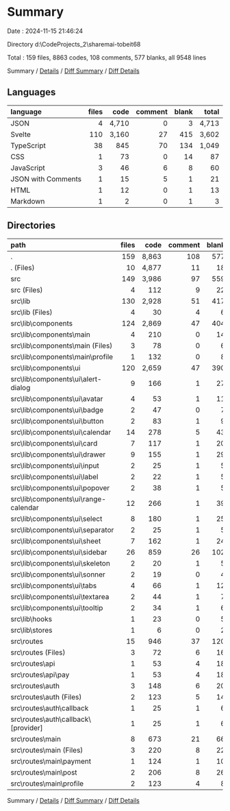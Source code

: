 # Summary

Date : 2024-11-15 21:46:24

Directory d:\\CodeProjects_2\\sharemai-tobeit68

Total : 159 files,  8863 codes, 108 comments, 577 blanks, all 9548 lines

Summary / [Details](details.md) / [Diff Summary](diff.md) / [Diff Details](diff-details.md)

## Languages
| language | files | code | comment | blank | total |
| :--- | ---: | ---: | ---: | ---: | ---: |
| JSON | 4 | 4,710 | 0 | 3 | 4,713 |
| Svelte | 110 | 3,160 | 27 | 415 | 3,602 |
| TypeScript | 38 | 845 | 70 | 134 | 1,049 |
| CSS | 1 | 73 | 0 | 14 | 87 |
| JavaScript | 3 | 46 | 6 | 8 | 60 |
| JSON with Comments | 1 | 15 | 5 | 1 | 21 |
| HTML | 1 | 12 | 0 | 1 | 13 |
| Markdown | 1 | 2 | 0 | 1 | 3 |

## Directories
| path | files | code | comment | blank | total |
| :--- | ---: | ---: | ---: | ---: | ---: |
| . | 159 | 8,863 | 108 | 577 | 9,548 |
| . (Files) | 10 | 4,877 | 11 | 18 | 4,906 |
| src | 149 | 3,986 | 97 | 559 | 4,642 |
| src (Files) | 4 | 112 | 9 | 22 | 143 |
| src\\lib | 130 | 2,928 | 51 | 417 | 3,396 |
| src\\lib (Files) | 4 | 30 | 4 | 6 | 40 |
| src\\lib\\components | 124 | 2,869 | 47 | 404 | 3,320 |
| src\\lib\\components\\main | 4 | 210 | 0 | 14 | 224 |
| src\\lib\\components\\main (Files) | 3 | 78 | 0 | 6 | 84 |
| src\\lib\\components\\main\\profile | 1 | 132 | 0 | 8 | 140 |
| src\\lib\\components\\ui | 120 | 2,659 | 47 | 390 | 3,096 |
| src\\lib\\components\\ui\\alert-dialog | 9 | 166 | 1 | 27 | 194 |
| src\\lib\\components\\ui\\avatar | 4 | 53 | 1 | 11 | 65 |
| src\\lib\\components\\ui\\badge | 2 | 47 | 0 | 7 | 54 |
| src\\lib\\components\\ui\\button | 2 | 83 | 1 | 9 | 93 |
| src\\lib\\components\\ui\\calendar | 14 | 278 | 5 | 43 | 326 |
| src\\lib\\components\\ui\\card | 7 | 117 | 1 | 20 | 138 |
| src\\lib\\components\\ui\\drawer | 9 | 155 | 1 | 29 | 185 |
| src\\lib\\components\\ui\\input | 2 | 25 | 1 | 5 | 31 |
| src\\lib\\components\\ui\\label | 2 | 22 | 1 | 5 | 28 |
| src\\lib\\components\\ui\\popover | 2 | 38 | 1 | 5 | 44 |
| src\\lib\\components\\ui\\range-calendar | 12 | 266 | 1 | 39 | 306 |
| src\\lib\\components\\ui\\select | 8 | 180 | 1 | 25 | 206 |
| src\\lib\\components\\ui\\separator | 2 | 25 | 1 | 5 | 31 |
| src\\lib\\components\\ui\\sheet | 7 | 162 | 1 | 24 | 187 |
| src\\lib\\components\\ui\\sidebar | 26 | 859 | 26 | 102 | 987 |
| src\\lib\\components\\ui\\skeleton | 2 | 20 | 1 | 5 | 26 |
| src\\lib\\components\\ui\\sonner | 2 | 19 | 0 | 4 | 23 |
| src\\lib\\components\\ui\\tabs | 4 | 66 | 1 | 12 | 79 |
| src\\lib\\components\\ui\\textarea | 2 | 44 | 1 | 7 | 52 |
| src\\lib\\components\\ui\\tooltip | 2 | 34 | 1 | 6 | 41 |
| src\\lib\\hooks | 1 | 23 | 0 | 5 | 28 |
| src\\lib\\stores | 1 | 6 | 0 | 2 | 8 |
| src\\routes | 15 | 946 | 37 | 120 | 1,103 |
| src\\routes (Files) | 3 | 72 | 6 | 16 | 94 |
| src\\routes\\api | 1 | 53 | 4 | 18 | 75 |
| src\\routes\\api\\pay | 1 | 53 | 4 | 18 | 75 |
| src\\routes\\auth | 3 | 148 | 6 | 20 | 174 |
| src\\routes\\auth (Files) | 2 | 123 | 5 | 14 | 142 |
| src\\routes\\auth\\callback | 1 | 25 | 1 | 6 | 32 |
| src\\routes\\auth\\callback\\[provider] | 1 | 25 | 1 | 6 | 32 |
| src\\routes\\main | 8 | 673 | 21 | 66 | 760 |
| src\\routes\\main (Files) | 3 | 220 | 8 | 22 | 250 |
| src\\routes\\main\\payment | 1 | 124 | 1 | 10 | 135 |
| src\\routes\\main\\post | 2 | 206 | 8 | 26 | 240 |
| src\\routes\\main\\profile | 2 | 123 | 4 | 8 | 135 |

Summary / [Details](details.md) / [Diff Summary](diff.md) / [Diff Details](diff-details.md)